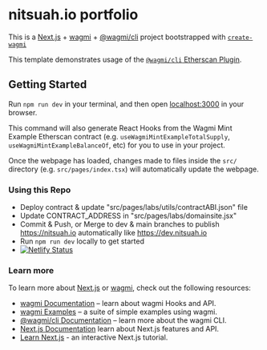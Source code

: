 # nitsuah.io portfolio

This is a [Next.js](https://nextjs.org) + [wagmi](https://wagmi.sh) + [@wagmi/cli](https://wagmi.sh/cli) project bootstrapped with [`create-wagmi`](https://github.com/wagmi-dev/wagmi/tree/main/packages/create-wagmi)

This template demonstrates usage of the [`@wagmi/cli` Etherscan Plugin](https://wagmi.sh/cli/plugins/etherscan).

## Getting Started

Run `npm run dev` in your terminal, and then open [localhost:3000](http://localhost:3000) in your browser.

This command will also generate React Hooks from the Wagmi Mint Example Etherscan contract (e.g. `useWagmiMintExampleTotalSupply`, `useWagmiMintExampleBalanceOf`, etc) for you to use in your project.

Once the webpage has loaded, changes made to files inside the `src/` directory (e.g. `src/pages/index.tsx`) will automatically update the webpage.

### Using this Repo

- Deploy contract & update "src/pages/labs/utils/contractABI.json" file
- Update CONTRACT_ADDRESS in "src/pages/labs/domainsite.jsx"
- Commit & Push, or Merge to dev & main branches to publish <https://nitsuah.io> automatically like <https://dev.nitsuah.io>
- Run `npm run dev` locally to get started
- [![Netlify Status](https://api.netlify.com/api/v1/badges/b018ed24-0ef6-4846-9549-cccfc84e29b4/deploy-status)](https://app.netlify.com/sites/nitsuah-io/deploys)

### Learn more

To learn more about [Next.js](https://nextjs.org) or [wagmi](https://wagmi.sh), check out the following resources:

- [wagmi Documentation](https://wagmi.sh) – learn about wagmi Hooks and API.
- [wagmi Examples](https://wagmi.sh/examples/connect-wallet) – a suite of simple examples using wagmi.
- [@wagmi/cli Documentation](https://wagmi.sh/cli) – learn more about the wagmi CLI.
- [Next.js Documentation](https://nextjs.org/docs) learn about Next.js features and API.
- [Learn Next.js](https://nextjs.org/learn) - an interactive Next.js tutorial.
